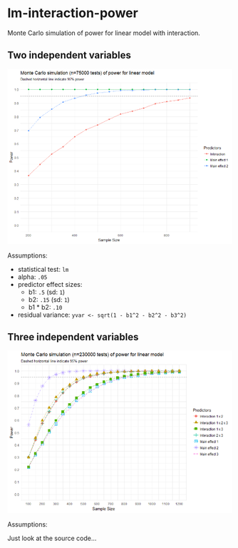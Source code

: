 # lm-interaction-power

Monte Carlo simulation of power for linear model with interaction.

## Two independent variables

![](power-analysis-paramtest.png)

Assumptions:

- statistical test: `lm`
- alpha: `.05`
- predictor effect sizes:
  - b1: `.5` (sd: `1`)
  - b2: `.15` (sd: `1`)
  - b1 * b2: `.10`
- residual variance: `yvar <- sqrt(1 - b1^2 - b2^2 - b3^2)`


## Three independent variables

![](power-analysis-paramtest-3iv.png)

Assumptions:

Just look at the source code...
